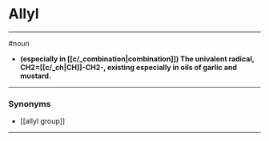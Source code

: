 # Allyl
---
#noun
- **(especially in [[c/_combination|combination]]) The univalent radical, CH2=[[c/_ch|CH]]-CH2-, existing especially in oils of garlic and mustard.**
---
### Synonyms
- [[allyl group]]
---

